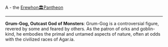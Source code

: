 A - the [Erewhon🏛Pantheon](Erewhon🏛Pantheon.md)

---

**Grum-Gog, Outcast God of Monsters**: Grum-Gog is a controversial figure, revered by some and feared by others. As the patron of orks and goblin-kind, he embodies the primal and untamed aspects of nature, often at odds with the civilized races of Agar.ia.
